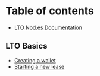 # Table of contents

* [LTO Nod.es Documentation](README.md)

## LTO Basics

* [Creating a wallet](lto-basics/creating-a-wallet.md)
* [Starting a new lease](lto-basics/starting-a-new-lease.md)

